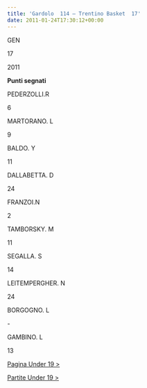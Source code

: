 ```yaml
---
title: 'Gardolo  114 – Trentino Basket  17'
date: 2011-01-24T17:30:12+00:00
---
```

GEN

17

2011

**Punti segnati**

PEDERZOLLI.R

6

MARTORANO. L

9

BALDO. Y

11

DALLABETTA. D

24

FRANZOI.N

2

TAMBORSKY. M

11

SEGALLA. S

14

LEITEMPERGHER. N

24

BORGOGNO. L

\-

GAMBINO. L

13

[Pagina Under 19 >](http://www.basketgardolo.it/under-19)

[Partite Under 19 >](http://www.basketgardolo.it/?tag=under-19&cat=11)